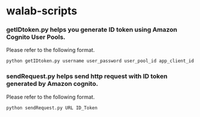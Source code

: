 # walab-scripts

### getIDtoken.py helps you generate ID token using Amazon Cognito User Pools.

Please refer to the following format. 
```sh
python getIDtoken.py username user_password user_pool_id app_client_id app_client_secret
```


### sendRequest.py helps send http request with ID token generated by Amazon cognito.

Please refer to the following format. 
```sh
python sendRequest.py URL ID_Token
```
